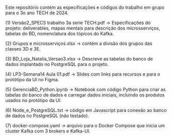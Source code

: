 Este repositório contém as especificações e códigos do trabalho em grupo para o 3o ano TECH de 2024.

(1) Versão2_SPECS trabalho 3a serie TECH.pdf -> Especificações do projeto: deliverables, mapas mentais para descrição dos microsserviços, tabelas do BD, nomenclatura dos tópicos do Kafka.

(2) Grupos e microsserviços.xlsx -> contém a divisão dos grupos das classes 3D e 3E.

(3) BD_Loja_Natalia_Versao3.xlsx -> Descreve as tabelas do banco de dados implantado no PostgreSQL para o projeto.

(4) LP3-Semana14 Aula 01.pdf -> Slides com links para recursos e para o protótipo da UI no Figma.

(5) GerenciaBD_Python.ipynb -> Notebook com código Python para criar as tabelas do banco de dados e carregar dados iniciais, incluindo os produtos usados no protótipo da UI.

(6) Node_e_PostgreSQL.txt -> código em Javascript para conexão ao banco de dados no PostgreSQL (não testado).

(7) docker-compose.yaml -> arquivo para o Docker Compose que inicia um cluster Kafka com 3 brokers e Kafka-UI.
